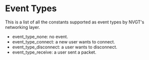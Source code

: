 # Event Types
This is a list of all the constants supported as event types by NVGT's networking layer.

* event_type_none: no event.
* event_type_connect: a new user wants to connect.
* event_type_disconnect: a user wants to disconnect.
* event_type_receive: a user sent a packet.

